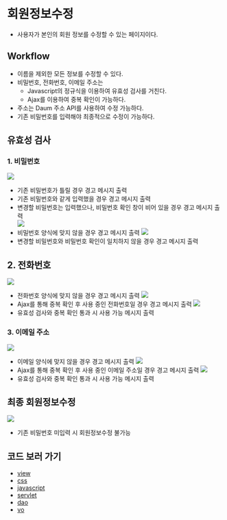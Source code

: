 # 회원정보수정
- 사용자가 본인의 회원 정보를 수정할 수 있는 페이지이다.
## Workflow
- 이름을 제외한 모든 정보를 수정할 수 있다.
- 비밀번호, 전화번호, 이메일 주소는
  -  Javascript의 정규식을 이용하여 유효성 검사를 거친다.
  -  Ajax를 이용하여 중복 확인이 가능하다.
- 주소는 Daum 주소 API를 사용하여 수정 가능하다.
- 기존 비밀번호를 입력해야 최종적으로 수정이 가능하다.
## 유효성 검사
### 1. 비밀번호
![](img/유효성검사_pwd1.png)
- 기존 비밀번호가 틀릴 경우 경고 메시지 출력
- 기존 비밀번호와 같게 입력했을 경우 경고 메시지 출력
- 변경할 비밀번호는 입력했으나, 비밀번호 확인 창이 비어 있을 경우 경고 메시지 출력<br/>
![](img/유효성검사_pwd2.png)<br/>
- 비밀번호 양식에 맞지 않을 경우 경고 메시지 출력
![](img/유효성검사_pwd3.png)<br/>
- 변경할 비밀번호와 비밀번호 확인이 일치하지 않을 경우 경고 메시지 출력

## 2. 전화번호
![](img/전화번호_형식틀림.png)<br/>
- 전화번호 양식에 맞지 않을 경우 경고 메시지 출력
![](img/전화번호_사용중.png)<br/>
- Ajax를 통해 중복 확인 후 사용 중인 전화번호일 경우 경고 메시지 출력
![](img/전화번호_사용가능.png)<br/>
- 유효성 검사와 중복 확인 통과 시 사용 가능 메시지 출력
### 3. 이메일 주소
![](img/이메일_형식틀림.png)<br/>
- 이메일 양식에 맞지 않을 경우 경고 메시지 출력
![](img/이메일_사용중.png)<br/>
- Ajax를 통해 중복 확인 후 사용 중인 이메일 주소일 경우 경고 메시지 출력
![](img/이메일_사용가능.png)<br/>
- 유효성 검사와 중복 확인 통과 시 사용 가능 메시지 출력

## 최종 회원정보수정
![](img/update_비밀번호누락.GIF)<br/>
- 기존 비밀번호 미입력 시 회원정보수정 불가능

## 코드 보러 가기
- [view](https://github.com/geniushyeon/kh-semiproject/blob/main/backend/Coffeesazo/WebContent/view/mypage/Mypage_edit.jsp)
- [css](https://github.com/geniushyeon/kh-semiproject/blob/main/backend/Coffeesazo/WebContent/view/css/Mypage_edit.css)
- [javascript](https://github.com/geniushyeon/kh-semiproject/blob/main/backend/Coffeesazo/WebContent/view/js/mypage_edit.js)
- [servlet](https://github.com/geniushyeon/kh-semiproject/blob/main/backend/Coffeesazo/src/com/coffeesazo/mypages/controller/UpdateMemberInfoServlet.java)
- [dao](https://github.com/geniushyeon/kh-semiproject/blob/main/backend/Coffeesazo/src/com/coffeesazo/member/model/dao/MemberDao.java)
- [vo](https://github.com/geniushyeon/kh-semiproject/blob/main/backend/Coffeesazo/src/com/coffeesazo/member/model/vo/MemberVo.java)